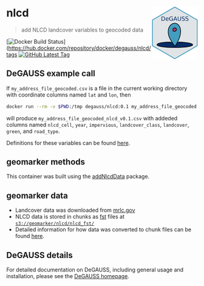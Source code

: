 # nlcd <a href='https://degauss-org.github.io/DeGAUSS/'> <img src='https://github.com/degauss-org/degauss_template/blob/master/DeGAUSS_hex.png' align='right' height='138.5' /></a>

> add NLCD landcover variables to geocoded data

[![Docker Build Status](https://img.shields.io/docker/automated/degauss/nlcd)](https://hub.docker.com/repository/docker/degauss/nlcd/tags
[![GitHub Latest Tag](https://img.shields.io/github/v/tag/degauss-org/nlcd)](https://github.com/degauss-org/nlcd/releases)

## DeGAUSS example call

If `my_address_file_geocoded.csv` is a file in the current working directory with coordinate columns named `lat` and `lon`, then

```sh
docker run --rm -v $PWD:/tmp degauss/nlcd:0.1 my_address_file_geocoded.csv
```

will produce `my_address_file_geocoded_nlcd_v0.1.csv` with addeded columns named `nlcd_cell`, `year`, `impervious`,	`landcover_class`, `landcover`,	`green`, and `road_type`.

Definitions for these variables can be found [here](https://github.com/geomarker-io/addNlcdData#nlcd-data-details).

## geomarker methods

This container was built using the [addNlcdData](https://github.com/geomarker-io/addNlcdData) package.

## geomarker data

- Landcover data was downloaded from [mrlc.gov](mrlc.gov)
- NLCD data is stored in chunks as [fst](https://github.com/fstpackage/fst) files at [`s3://geomarker/nlcd/nlcd_fst/`](https://geomarker.s3.us-east-2.amazonaws.com/nlcd/nlcd_fst)
- Detailed information for how data was converted to chunk files can be found [here](https://github.com/geomarker-io/nlcd_raster_to_fst).

## DeGAUSS details

For detailed documentation on DeGAUSS, including general usage and installation, please see the [DeGAUSS homepage](https://degauss.org).
